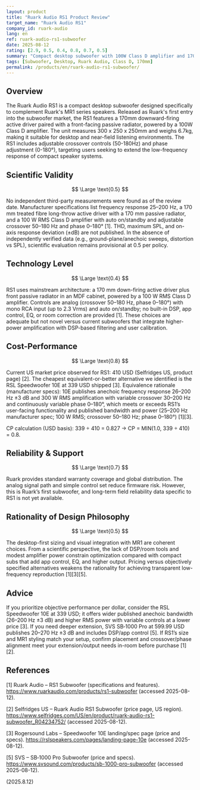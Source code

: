 ```yaml
---
layout: product
title: "Ruark Audio RS1 Product Review"
target_name: "Ruark Audio RS1"
company_id: ruark-audio
lang: en
ref: ruark-audio-rs1-subwoofer
date: 2025-08-12
rating: [2.9, 0.5, 0.4, 0.8, 0.7, 0.5]
summary: "Compact desktop subwoofer with 100W Class D amplifier and 170mm driver, designed to pair with Ruark MR1; current US market price observed at 410 USD"
tags: [Subwoofer, Desktop, Ruark Audio, Class D, 170mm]
permalink: /products/en/ruark-audio-rs1-subwoofer/
---
```


## Overview

The Ruark Audio RS1 is a compact desktop subwoofer designed specifically to complement Ruark's MR1 series speakers. Released as Ruark's first entry into the subwoofer market, the RS1 features a 170mm downward-firing active driver paired with a front-facing passive radiator, powered by a 100W Class D amplifier. The unit measures 300 x 250 x 250mm and weighs 6.7kg, making it suitable for desktop and near-field listening environments. The RS1 includes adjustable crossover controls (50-180Hz) and phase adjustment (0-180°), targeting users seeking to extend the low-frequency response of compact speaker systems.

## Scientific Validity

$$ \Large \text{0.5} $$

No independent third-party measurements were found as of the review date. Manufacturer specifications list frequency response 25–200 Hz, a 170 mm treated fibre long-throw active driver with a 170 mm passive radiator, and a 100 W RMS Class D amplifier with auto on/standby and adjustable crossover 50–180 Hz and phase 0–180° [1]. THD, maximum SPL, and on-axis response deviation (±dB) are not published. In the absence of independently verified data (e.g., ground-plane/anechoic sweeps, distortion vs SPL), scientific evaluation remains provisional at 0.5 per policy.

## Technology Level

$$ \Large \text{0.4} $$

RS1 uses mainstream architecture: a 170 mm down-firing active driver plus front passive radiator in an MDF cabinet, powered by a 100 W RMS Class D amplifier. Controls are analog (crossover 50–180 Hz, phase 0–180°) with mono RCA input (up to 2.3 Vrms) and auto on/standby; no built-in DSP, app control, EQ, or room correction are provided [1]. These choices are adequate but not novel versus current subwoofers that integrate higher-power amplification with DSP-based filtering and user calibration.

## Cost-Performance

$$ \Large \text{0.8} $$

Current US market price observed for RS1: 410 USD (Selfridges US, product page) [2]. The cheapest equivalent-or-better alternative we identified is the RSL Speedwoofer 10E at 339 USD shipped [3]. Equivalence rationale (manufacturer specs): 10E publishes anechoic frequency response 26–200 Hz ±3 dB and 300 W RMS amplification with variable crossover 30–200 Hz and continuously variable phase 0–180°, which meets or exceeds RS1’s user-facing functionality and published bandwidth and power (25–200 Hz manufacturer spec; 100 W RMS; crossover 50–180 Hz; phase 0–180°) [1][3].

CP calculation (USD basis): 339 ÷ 410 = 0.827 → CP = MIN(1.0, 339 ÷ 410) = 0.8.

## Reliability & Support

$$ \Large \text{0.7} $$

Ruark provides standard warranty coverage and global distribution. The analog signal path and simple control set reduce firmware risk. However, this is Ruark’s first subwoofer, and long-term field reliability data specific to RS1 is not yet available.

## Rationality of Design Philosophy

$$ \Large \text{0.5} $$

The desktop-first sizing and visual integration with MR1 are coherent choices. From a scientific perspective, the lack of DSP/room tools and modest amplifier power constrain optimization compared with compact subs that add app control, EQ, and higher output. Pricing versus objectively specified alternatives weakens the rationality for achieving transparent low-frequency reproduction [1][3][5].

## Advice

If you prioritize objective performance per dollar, consider the RSL Speedwoofer 10E at 339 USD; it offers wider published anechoic bandwidth (26–200 Hz ±3 dB) and higher RMS power with variable controls at a lower price [3]. If you need deeper extension, SVS SB‑1000 Pro at 599.99 USD publishes 20–270 Hz ±3 dB and includes DSP/app control [5]. If RS1’s size and MR1 styling match your setup, confirm placement and crossover/phase alignment meet your extension/output needs in-room before purchase [1][2].

## References

[1] Ruark Audio – RS1 Subwoofer (specifications and features). https://www.ruarkaudio.com/products/rs1-subwoofer (accessed 2025-08-12).

[2] Selfridges US – Ruark Audio RS1 Subwoofer (price page, US region). https://www.selfridges.com/US/en/product/ruark-audio-rs1-subwoofer_R04234752/ (accessed 2025-08-12).

[3] Rogersound Labs – Speedwoofer 10E landing/spec page (price and specs). https://rslspeakers.com/pages/landing-page-10e (accessed 2025-08-12).

[5] SVS – SB‑1000 Pro Subwoofer (price and specs). https://www.svsound.com/products/sb-1000-pro-subwoofer (accessed 2025-08-12).

(2025.8.12)